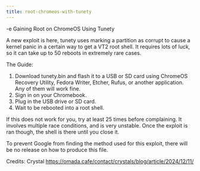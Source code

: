 ```yaml
---
title: root-chromeos-with-tunety
---
```


-e 
Gaining Root on ChromeOS Using Tunety

A new exploit is here, tunety uses marking a partition as corrupt to cause a kernel panic in a certain way to get a VT2 root shell. 
It requires lots of luck, so it can take up to 50 reboots in extremely rare cases.

The Guide:
1. Download tunety.bin and flash it to a USB or SD card using ChromeOS Recovery Utility, Fedora Writer, Etcher, Rufus, or another application. Any of them will work fine.
2. Sign in on your Chromebook.
3. Plug in the USB drive or SD card.
4. Wait to be rebooted into a root shell.

If this does not work for you, try at least 25 times before complaining. 
It involves multiple race conditions, and is very unstable. Once the exploit is ran though, the shell is there until you close it.

To prevent Google from finding the method used for this exploit, there will be no release on how to produce this file.

Credits:
Crystal
https://omada.cafe/contact/crystals/blog/article/2024/12/11/
